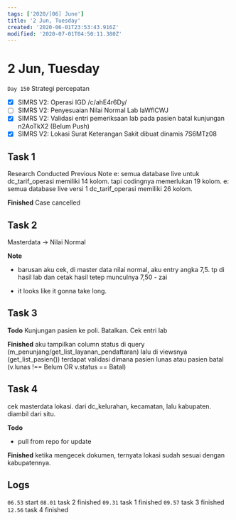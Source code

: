 ```yaml
---
tags: ['2020/[06] June']
title: '2 Jun, Tuesday'
created: '2020-06-01T23:53:43.916Z'
modified: '2020-07-01T04:50:11.380Z'
---
```


# 2 Jun, Tuesday

`Day 150` Strategi percepatan

- [x] SIMRS V2: Operasi IGD /c/ahE4r6Dy/
- [ ] SIMRS V2: Penyesuaian Nilai Normal Lab IaWflCWJ
- [x] SIMRS V2: Validasi entri pemeriksaan lab pada pasien batal kunjungan n2AoTkX2 (Belum Push)
- [x] SIMRS V2: Lokasi Surat Keterangan Sakit dibuat dinamis 7S6MTz08

## Task 1
Research Conducted
Previous Note
e: semua database live untuk dc_tarif_operasi memiliki 14 kolom. tapi codingnya memerlukan 19 kolom.
e: semua database live versi 1 dc_tarif_operasi memiliki 26 kolom.

**Finished**
Case cancelled

## Task 2
Masterdata -> Nilai Normal

**Note**
- barusan aku cek, di master data nilai normal, aku entry angka 7,5. tp di hasil lab dan cetak hasil tetep munculnya 7,50 - zai

- it looks like it gonna take long.

## Task 3

**Todo**
Kunjungan pasien ke poli. Batalkan. Cek entri lab

**Finished**
aku tampilkan column status di query (m_penunjang/get_list_layanan_pendaftaran) lalu di viewsnya (get_list_pasien()) terdapat validasi dimana pasien lunas atau pasien batal (v.lunas !== Belum OR v.status == Batal)

## Task 4
cek masterdata lokasi. 
dari dc_kelurahan, kecamatan, lalu kabupaten. diambil dari situ.

**Todo**
- pull from repo for update

**Finished**
ketika mengecek dokumen, ternyata lokasi sudah sesuai dengan kabupatennya.


## Logs
`06.53` start
`08.01` task 2 finished
`09.31` task 1 finished
`09.57` task 3 finished
`12.56` task 4 finished
